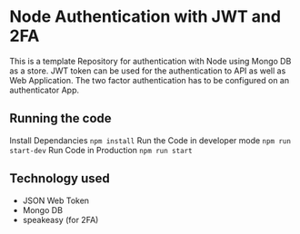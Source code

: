 # Node Authentication with JWT and 2FA
This is a template Repository for authentication with Node using Mongo DB as a store. JWT token can be used for the authentication to API as well as  Web Application. The two factor authentication has to be configured on an authenticator App.

## Running the code
Install Dependancies  `npm install`
Run the Code in developer mode `npm run start-dev` 
Run Code in Production `npm run start`

## Technology used
* JSON Web Token
* Mongo DB
* speakeasy (for 2FA) 
